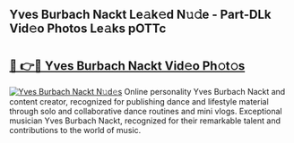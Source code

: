 ## Yves Burbach Nackt Le𝚊k𝚎d N𝚞𝚍e - Part-DLk Vid𝚎o Photos Le𝚊ks pOTTc

# <h2><a href="http://fbb1tf.evod.top/?m=Yves+Burbach+Nackt">🔗 👉🔴 Yves Burbach Nackt Vid𝚎o Ph𝚘t𝚘s</a></h2>

[![Yves Burbach Nackt N𝚞d𝚎s](https://i.imgur.com/8V9OHl7.gif)](http://fbb1tf.evod.top/?m=Yves+Burbach+Nackt)
Online personality Yves Burbach Nackt and content creator, recognized for publishing dance and lifestyle material through solo and collaborative dance routines and mini vlogs. Exceptional musician Yves Burbach Nackt, recognized for their remarkable talent and contributions to the world of music. 
